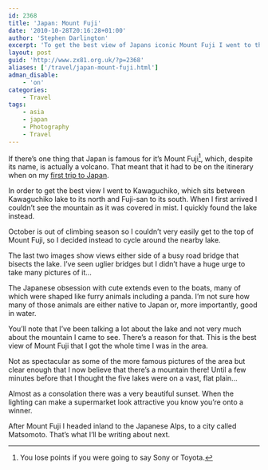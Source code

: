 ```yaml
---
id: 2368
title: 'Japan: Mount Fuji'
date: '2010-10-28T20:16:28+01:00'
author: 'Stephen Darlington'
excerpt: 'To get the best view of Japans iconic Mount Fuji I went to the "five lakes" area which lies to the North of the mountain.'
layout: post
guid: 'http://www.zx81.org.uk/?p=2368'
aliases: ['/travel/japan-mount-fuji.html']
adman_disable:
    - 'on'
categories:
    - Travel
tags:
    - asia
    - japan
    - Photography
    - Travel
---
```


If there’s one thing that Japan is famous for it’s Mount Fuji[^1], which, despite its name, is actually a volcano. That meant that it had to be on the itinerary when on my [first trip to Japan](/travel/japan.html).

In order to get the best view I went to Kawaguchiko, which sits between Kawaguchiko lake to its north and Fuji-san to its south. When I first arrived I couldn’t see the mountain as it was covered in mist. I quickly found the lake instead.

October is out of climbing season so I couldn’t very easily get to the top of Mount Fuji, so I decided instead to cycle around the nearby lake.

The last two images show views either side of a busy road bridge that bisects the lake. I’ve seen uglier bridges but I didn’t have a huge urge to take many pictures of it…

The Japanese obsession with cute extends even to the boats, many of which were shaped like furry animals including a panda. I’m not sure how many of those animals are either native to Japan or, more importantly, good in water.

You’ll note that I’ve been talking a lot about the lake and not very much about the mountain I came to see. There’s a reason for that. This is the best view of Mount Fuji that I got the whole time I was in the area.

Not as spectacular as some of the more famous pictures of the area but clear enough that I now believe that there’s a mountain there! Until a few minutes before that I thought the five lakes were on a vast, flat plain…

Almost as a consolation there was a very beautiful sunset. When the lighting can make a supermarket look attractive you know you’re onto a winner.

After Mount Fuji I headed inland to the Japanese Alps, to a city called Matsomoto. That’s what I’ll be writing about next.
[^1]: You lose points if you were going to say Sony or Toyota.
